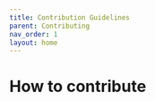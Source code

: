 ```yaml
---
title: Contribution Guidelines
parent: Contributing
nav_order: 1
layout: home
---
```

# How to contribute